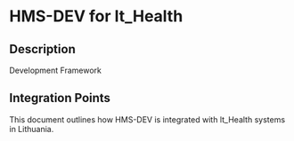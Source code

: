 # HMS-DEV for lt_Health

## Description

Development Framework

## Integration Points

This document outlines how HMS-DEV is integrated with lt_Health systems in Lithuania.
